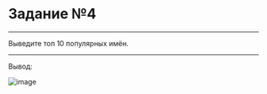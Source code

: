 # Задание №4
***
Выведите топ 10 популярных имён.
***
Вывод:


![image](https://user-images.githubusercontent.com/72620861/133925417-7cab3319-f2eb-4ac0-9d3a-0c81f6993542.png)
